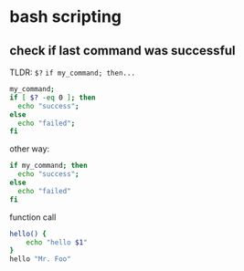 # bash scripting

## check if last command was successful

TLDR:
  `$?`
  `if my_command; then...`
    
```bash
my_command;
if [ $? -eq 0 ]; then
  echo "success";
else
  echo "failed";
fi
```

other way:
```bash
if my_command; then
  echo "success";
else
  echo "failed"
fi
```


function call
```bash
hello() {
    echo "hello $1"
}
hello "Mr. Foo"
```





